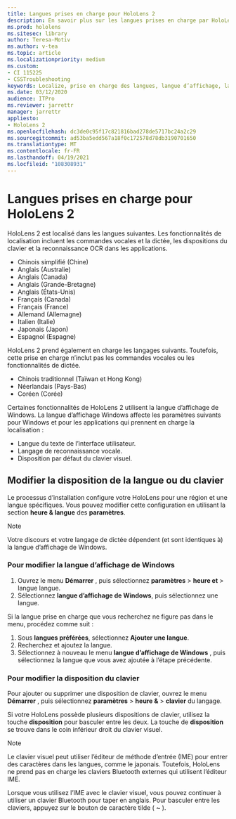 ```yaml
---
title: Langues prises en charge pour HoloLens 2
description: En savoir plus sur les langues prises en charge par HoloLens 2, la modification de la disposition du clavier et la mise à jour de la langue d’affichage de Windows.
ms.prod: hololens
ms.sitesec: library
author: Teresa-Motiv
ms.author: v-tea
ms.topic: article
ms.localizationpriority: medium
ms.custom:
- CI 115225
- CSSTroubleshooting
keywords: Localize, prise en charge des langues, langue d’affichage, langue du clavier, IME, disposition du clavier
ms.date: 03/12/2020
audience: ITPro
ms.reviewer: jarrettr
manager: jarrettr
appliesto:
- HoloLens 2
ms.openlocfilehash: dc3de0c95f17c821816bad278de5717bc24a2c29
ms.sourcegitcommit: ad53ba5edd567a18f0c172578d78db3190701650
ms.translationtype: MT
ms.contentlocale: fr-FR
ms.lasthandoff: 04/19/2021
ms.locfileid: "108308931"
---
```

# <a name="supported-languages-for-hololens-2"></a>Langues prises en charge pour HoloLens 2

HoloLens 2 est localisé dans les langues suivantes. Les fonctionnalités de localisation incluent les commandes vocales et la dictée, les dispositions du clavier et la reconnaissance OCR dans les applications.

- Chinois simplifié (Chine)
- Anglais (Australie)
- Anglais (Canada)
- Anglais (Grande-Bretagne)
- Anglais (États-Unis)
- Français (Canada)
- Français (France)
- Allemand (Allemagne)
- Italien (Italie)
- Japonais (Japon)
- Espagnol (Espagne)

HoloLens 2 prend également en charge les langages suivants. Toutefois, cette prise en charge n’inclut pas les commandes vocales ou les fonctionnalités de dictée.

- Chinois traditionnel (Taïwan et Hong Kong)
- Néerlandais (Pays-Bas)
- Coréen (Corée)

Certaines fonctionnalités de HoloLens 2 utilisent la langue d’affichage de Windows. La langue d’affichage Windows affecte les paramètres suivants pour Windows et pour les applications qui prennent en charge la localisation :

- Langue du texte de l’interface utilisateur.
- Langage de reconnaissance vocale.
- Disposition par défaut du clavier visuel.

## <a name="change-the-language-or-keyboard-layout"></a>Modifier la disposition de la langue ou du clavier

Le processus d’installation configure votre HoloLens pour une région et une langue spécifiques. Vous pouvez modifier cette configuration en utilisant la section **heure & langue** des **paramètres**.

> [!NOTE]  
> Votre discours et votre langage de dictée dépendent (et sont identiques à) la langue d’affichage de Windows.

### <a name="to-change-the-windows-display-language"></a>Pour modifier la langue d’affichage de Windows

1. Ouvrez le menu **Démarrer** , puis sélectionnez **paramètres**  >  **heure et**  >  langue langue.
2. Sélectionnez **langue d’affichage de Windows**, puis sélectionnez une langue.  

Si la langue prise en charge que vous recherchez ne figure pas dans le menu, procédez comme suit :  

1. Sous **langues préférées**, sélectionnez **Ajouter une langue**.
2. Recherchez et ajoutez la langue.
3. Sélectionnez à nouveau le menu **langue d’affichage de Windows** , puis sélectionnez la langue que vous avez ajoutée à l’étape précédente.

### <a name="to-change-the-keyboard-layout"></a>Pour modifier la disposition du clavier

Pour ajouter ou supprimer une disposition de clavier, ouvrez le menu **Démarrer** , puis sélectionnez **paramètres**  >  **heure &**  >  **clavier** du langage.

Si votre HoloLens possède plusieurs dispositions de clavier, utilisez la touche **disposition** pour basculer entre les deux. La touche de **disposition** se trouve dans le coin inférieur droit du clavier visuel.

> [!NOTE]  
> Le clavier visuel peut utiliser l’éditeur de méthode d’entrée (IME) pour entrer des caractères dans les langues, comme le japonais. Toutefois, HoloLens ne prend pas en charge les claviers Bluetooth externes qui utilisent l’éditeur IME.
>  
> Lorsque vous utilisez l’IME avec le clavier visuel, vous pouvez continuer à utiliser un clavier Bluetooth pour taper en anglais. Pour basculer entre les claviers, appuyez sur le bouton de caractère tilde ( **~** ).

